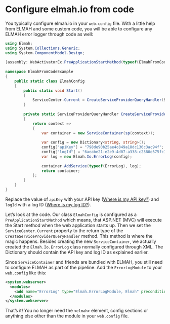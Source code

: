# Configure elmah.io from code

You typically configure elmah.io in your `web.config` file. With a little help from ELMAH and some custom code, you will be able to configure any ELMAH error logger through code as well:

```csharp
using Elmah;
using System.Collections.Generic;
using System.ComponentModel.Design;
 
[assembly: WebActivatorEx.PreApplicationStartMethod(typeof(ElmahFromCodeExample.ElmahConfig), "Start")]
 
namespace ElmahFromCodeExample
{
    public static class ElmahConfig
    {
        public static void Start()
        {
            ServiceCenter.Current = CreateServiceProviderQueryHandler(ServiceCenter.Current);
        }
 
        private static ServiceProviderQueryHandler CreateServiceProviderQueryHandler(ServiceProviderQueryHandler sp)
        {
            return context =>
            {
                var container = new ServiceContainer(sp(context));
 
                var config = new Dictionary<string, string>();
                config["apiKey"] = "798de90b25ae4c849a18dc136c3ac94f";
                config["logId"] = "6aeabe21-e2e9-4d07-a338-c2380e575fc1";
                var log = new Elmah.Io.ErrorLog(config);
 
                container.AddService(typeof(ErrorLog), log);
                return container;
            };
        }
    }
}
```

Replace the value of `apiKey` with your API key ([Where is my API key?](https://docs.elmah.io/where-is-my-api-key/)) and `logId` with a log ID ([Where is my log ID?](https://docs.elmah.io/where-is-my-log-id/)).

Let’s look at the code. Our class `ElmahConfig` is configured as a `PreApplicationStartMethod` which means, that ASP.NET (MVC) will execute the Start method when the web application starts up. Then we set the `ServiceCenter.Current` property to the return type of the `CreateServiceProviderQueryHandler` method. This method is where the magic happens. Besides creating the new `ServiceContainer`, we actually created the `Elmah.Io.ErrorLog` class normally configured through XML. The Dictionary should contain the API key and log ID as explained earlier.

Since `ServiceContainer` and friends are bundled with ELMAH, you still need to configure ELMAH as part of the pipeline. Add the `ErrorLogModule` to your `web.config` like this:

```xml
<system.webserver>
  <modules>
    <add name="ErrorLog" type="Elmah.ErrorLogModule, Elmah" precondition="managedHandler"/>
  </modules>
</system.webserver>
```

That’s it! You no longer need the `<elmah>` element, config sections or anything else other than the module in your `web.config` file.